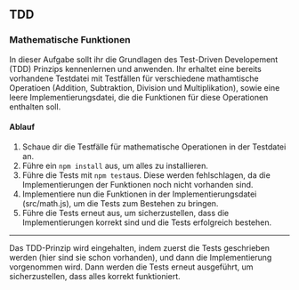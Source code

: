 ## TDD
### Mathematische Funktionen
In dieser Aufgabe sollt ihr die Grundlagen des Test-Driven Developement (TDD) Prinzips kennenlernen und anwenden. 
Ihr erhaltet eine bereits vorhandene Testdatei mit Testfällen für verschiedene mathamtische Operatioen (Addition, Subtraktion, Division und Multiplikation), sowie eine leere Implementierungsdatei, die die Funktionen für diese Operationen enthalten soll.
#### Ablauf
1. Schaue dir die Testfälle für mathematische Operationen in der Testdatei an.
2. Führe ein `npm install` aus, um alles zu installieren.
3. Führe die Tests mit `npm test`aus. Diese werden fehlschlagen, da die Implementierungen der Funktionen noch nicht vorhanden sind.
4. Implementiere nun die Funktionen in der Implementierungsdatei (src/math.js), um die Tests zum Bestehen zu bringen.
5. Führe die Tests erneut aus, um sicherzustellen, dass die Implementierungen korrekt sind und die Tests erfolgreich bestehen.

---
Das TDD-Prinzip wird eingehalten, indem zuerst die Tests geschrieben werden (hier sind sie schon vorhanden), und dann die Implementierung vorgenommen wird. Dann werden die Tests erneut ausgeführt, um sicherzustellen, dass alles korrekt funktioniert. 

